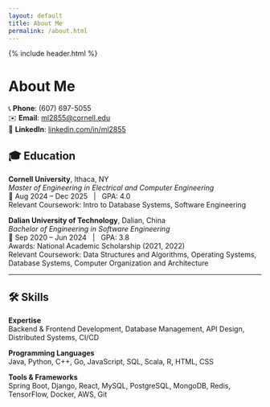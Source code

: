 ```yaml
---
layout: default
title: About Me
permalink: /about.html
---
```


{% include header.html %}

# About Me

📞 **Phone**: (607) 697-5055  
✉️ **Email**: [ml2855@cornell.edu](mailto:ml2855@cornell.edu)  
🔗 **LinkedIn**: [linkedin.com/in/ml2855](https://www.linkedin.com/in/ml2855)

## 🎓 Education

**Cornell University**, Ithaca, NY  
*Master of Engineering in Electrical and Computer Engineering*  
📅 Aug 2024 – Dec 2025 &nbsp; | &nbsp; GPA: 4.0  
Relevant Coursework: Intro to Database Systems, Software Engineering

**Dalian University of Technology**, Dalian, China  
*Bachelor of Engineering in Software Engineering*  
📅 Sep 2020 – Jun 2024 &nbsp; | &nbsp; GPA: 3.8  
Awards: National Academic Scholarship (2021, 2022)  
Relevant Coursework: Data Structures and Algorithms, Operating Systems, Database Systems, Computer Organization and Architecture

---

## 🛠️ Skills

**Expertise**  
Backend & Frontend Development, Database Management, API Design, Distributed Systems, CI/CD

**Programming Languages**  
Java, Python, C++, Go, JavaScript, SQL, Scala, R, HTML, CSS

**Tools & Frameworks**  
Spring Boot, Django, React, MySQL, PostgreSQL, MongoDB, Redis, TensorFlow, Docker, AWS, Git


